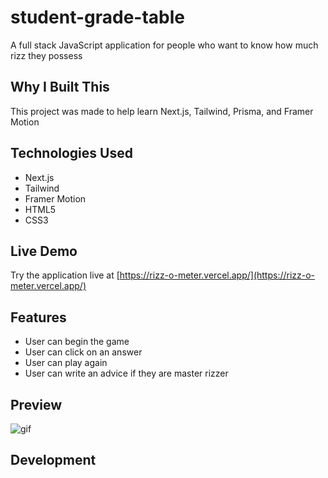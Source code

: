 # student-grade-table

A full stack JavaScript application for people who want to know how much rizz they possess

## Why I Built This

This project was made to help learn Next.js, Tailwind, Prisma, and Framer Motion

## Technologies Used

- Next.js
- Tailwind
- Framer Motion
- HTML5
- CSS3

## Live Demo

Try the application live at [https://rizz-o-meter.vercel.app/](https://rizz-o-meter.vercel.app/)

## Features

- User can begin the game
- User can click on an answer
- User can play again
- User can write an advice if they are master rizzer

## Preview

![gif](rizz-o-meter/public/assets/rizz.gif)

## Development
